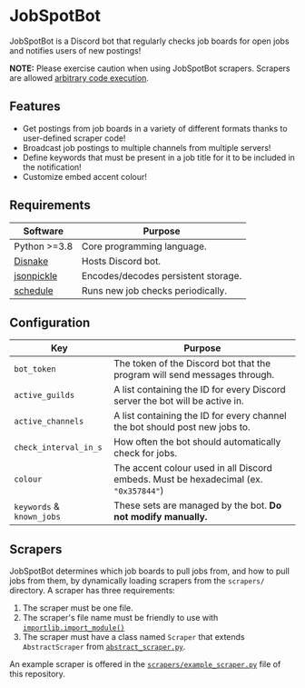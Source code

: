 # JobSpotBot

JobSpotBot is a Discord bot that regularly checks job boards for open jobs and notifies users of new postings! 

**NOTE:** Please exercise caution when using JobSpotBot scrapers. Scrapers are allowed [arbitrary code execution](https://en.wikipedia.org/wiki/Arbitrary_code_execution). 

## Features

- Get postings from job boards in a variety of different formats thanks to user-defined scraper code!
- Broadcast job postings to multiple channels from multiple servers!
- Define keywords that must be present in a job title for it to be included in the notification!
- Customize embed accent colour!

## Requirements

| Software                                           | Purpose                             |
|----------------------------------------------------|-------------------------------------|
| Python >=3.8                                       | Core programming language.          |
| [Disnake](https://pypi.org/project/disnake/)       | Hosts Discord bot.                  |
| [jsonpickle](https://pypi.org/project/jsonpickle/) | Encodes/decodes persistent storage. |
| [schedule](https://pypi.org/project/schedule/)     | Runs new job checks periodically.   |

## Configuration

| Key                       | Purpose                                                                              |
|---------------------------|--------------------------------------------------------------------------------------|
| `bot_token`               | The token of the Discord bot that the program will send messages through.            |
| `active_guilds`           | A list containing the ID for every Discord server the bot will be active in.         |
| `active_channels`         | A list containing the ID for every channel the bot should post new jobs to.          |
| `check_interval_in_s`     | How often the bot should automatically check for jobs.                               |
| `colour`                  | The accent colour used in all Discord embeds. Must be hexadecimal (ex. `"0x357844"`) |
| `keywords` & `known_jobs` | These sets are managed by the bot. **Do not modify manually.**                       |

## Scrapers

JobSpotBot determines which job boards to pull jobs from, and how to pull jobs from them, by dynamically loading 
scrapers from the `scrapers/` directory. A scraper has three requirements:

1. The scraper must be one file.
2. The scraper's file name must be friendly to use with [`importlib.import_module()`](https://docs.python.org/3.11/library/importlib.html#importlib.import_module)
3. The scraper must have a class named `Scraper` that extends `AbstractScraper` from [`abstract_scraper.py`](https://github.com/LumaDevelopment/JobSpotBot/blob/master/abstract_scraper.py).

An example scraper is offered in the [`scrapers/example_scraper.py`](https://github.com/LumaDevelopment/JobSpotBot/blob/master/scrapers/example_scraper.py) file of this repository.
